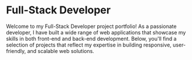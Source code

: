 # Full-Stack Developer
Welcome to my Full-Stack Developer project portfolio! As a passionate developer, I have built a wide range of web applications that showcase my skills in both front-end and back-end development. Below, you'll find a selection of projects that reflect my expertise in building responsive, user-friendly, and scalable web solutions.

<a href="https://88khanm.github.io/project-portfolio/" target="_blank">
